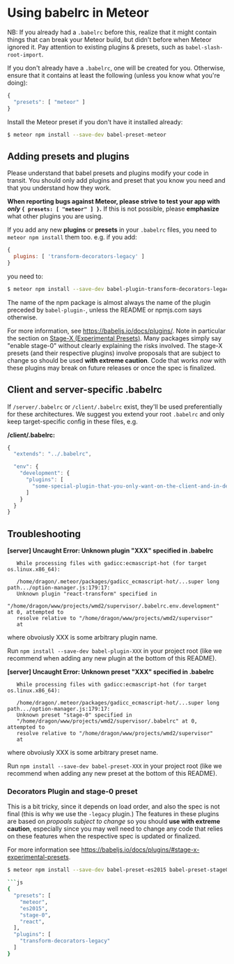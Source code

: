 # Using babelrc in Meteor

NB: If you already had a `.babelrc` before this, realize that it might contain
things that can break your Meteor build, but didn't before when Meteor ignored
it.  Pay attention to existing plugins & presets, such as `babel-slash-root-import`.

If you don't already have a `.babelrc`, one will be created for you.  Otherwise,
ensure that it contains at least the following (unless you know what you're doing):

```js
{
  "presets": [ "meteor" ]
}
```

Install the Meteor preset if you don't have it installed already:

```sh
$ meteor npm install --save-dev babel-preset-meteor
```

## Adding presets and plugins

Please understand that babel presets and plugins modify your code in transit.
You should only add plugins and preset that you know you need and that you
understand how they work.

**When reporting bugs against Meteor, please strive to test your app with
*only* `{ presets: [ "meteor" ] }`.**  If this is not possible, please
**emphasize** what other plugins you are using.

If you add any new **plugins** or **presets** in your `.babelrc` files, you
need to `meteor npm install` them too.  e.g. if you add:

```js
{
  plugins: [ 'transform-decorators-legacy' ]
}
```

you need to:

```sh
$ meteor npm install --save-dev babel-plugin-transform-decorators-legacy
```

The name of the npm package is almost always the name of the plugin preceded
by `babel-plugin-`, unless the README or npmjs.com says otherwise.

For more information, see https://babeljs.io/docs/plugins/.  Note in
particular the section on
[Stage-X (Experimental Presets)](https://babeljs.io/docs/plugins/#stage-x-experimental-presets).
Many packages simply say "enable stage-0" without clearly explaining the
risks involved.  The stage-X presets (and their respective plugins) involve
proposals that are subject to change so should be used **with extreme caution**.
Code that works *now* with these plugins may break on future releases or once
the spec is finalized.

## Client and server-specific .babelrc

If `/server/.babelrc` or `/client/.babelrc` exist, they'll be used
preferentially for these architectures.  We suggest you extend your
root `.babelrc` and only keep target-specific config in these files, e.g.

**/client/.babelrc:**

```js
{
  "extends": "../.babelrc",

  "env": {
    "development": {
      "plugins": [
        "some-special-plugin-that-you-only-want-on-the-client-and-in-devel"
      ]
    }
  }
}
```

## Troubleshooting

**[server] Uncaught Error: Unknown plugin "XXX" specified in .babelrc**

```
   While processing files with gadicc:ecmascript-hot (for target os.linux.x86_64):

   /home/dragon/.meteor/packages/gadicc_ecmascript-hot/...super long path.../option-manager.js:179:17:
   Unknown plugin "react-transform" specified in
   "/home/dragon/www/projects/wmd2/supervisor/.babelrc.env.development" at 0, attempted to
   resolve relative to "/home/dragon/www/projects/wmd2/supervisor"
   at
```

where obvoiusly XXX is some arbitrary plugin name.

Run `npm install --save-dev babel-plugin-XXX` in your project root (like we
recommend when adding any new plugin at the bottom of this README).

**[server] Uncaught Error: Unknown preset "XXX" specified in .babelrc**

```
   While processing files with gadicc:ecmascript-hot (for target os.linux.x86_64):

   /home/dragon/.meteor/packages/gadicc_ecmascript-hot/...super long path.../option-manager.js:179:17:
   Unknown preset "stage-0" specified in
   "/home/dragon/www/projects/wmd2/supervisor/.babelrc" at 0, attempted to
   resolve relative to "/home/dragon/www/projects/wmd2/supervisor"
   at
```

where obvoiusly XXX is some arbitrary preset name.

Run `npm install --save-dev babel-preset-XXX` in your project root (like we
recommend when adding any new preset at the bottom of this README).

### Decorators Plugin and stage-0 preset

This is a bit tricky, since it depends on load order, and also the spec is not
final (this is why we use the `-legacy` plugin.)  The features in these plugins
are based on *propoals subject to change* so you should **use with extreme
caution**, especially since you may well need to change any code that relies
on these features when the respective spec is updated or finalized.

For more information see https://babeljs.io/docs/plugins/#stage-x-experimental-presets.

```sh
$ meteor npm install --save-dev babel-preset-es2015 babel-preset-stage0

```js
{
  "presets": [
    "meteor",
    "es2015",
    "stage-0",
    "react",
  ],
  "plugins": [
    "transform-decorators-legacy"
  ]
}
```
